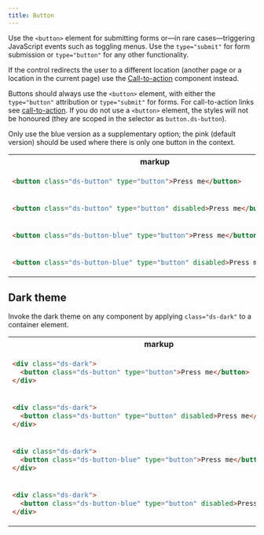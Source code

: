 ```yaml
---
title: Button
---
```


Use the `<button>` element for submitting forms or—in rare cases—triggering JavaScript events such as toggling menus. Use the `type="submit"` for form submission or `type="button"` for any other functionality.

If the control redirects the user to a different location (another page or a location in the current page) use the [Call-to-action]({{side.basedir}}/components/call-to-action) component instead.

Buttons should always use the `<button>` element, with either the `type="button"` attribution or `type="submit"` for forms. For call-to-action links see [call-to-action]({{side.basedir}}/components/call-to-action). If you do not use a `<button>` element, the styles will not be honoured (they are scoped in the selector as `button.ds-button`).

Only use the blue version as a supplementary option; the pink (default version) should be used where there is only one button in the context.

<table class="site-table" style="table-layout: fixed">
  <tr>
    <th>markup</th>
    <th>demo</th>
  </tr>
  <tr>
    <td>

```html
<button class="ds-button" type="button">Press me</button>
```

</td>
<td>
<div class="ds-scope">
  <button class="ds-button" type="button">Press me</button>
</div>
</td>
  </tr>
  <tr>
    <td>

```html
<button class="ds-button" type="button" disabled>Press me</button>
```

</td>
<td>
<div class="ds-scope">
  <button class="ds-button" type="button" disabled>Press me</button>
</div>
</td>
  </tr>
  <tr>
    <td>

```html
<button class="ds-button-blue" type="button">Press me</button>
```

</td>
<td>
<div class="ds-scope">
  <button class="ds-button-blue" type="button">Press me</button>
</div>
</td>
  </tr>
  <tr>
    <td>

```html
<button class="ds-button-blue" type="button" disabled>Press me</button>
```

</td>
<td>
<div class="ds-scope">
  <button class="ds-button-blue" type="button" disabled>Press me</button>
</div>
</td>
  </tr>
</table>

## Dark theme

Invoke the dark theme on any component by applying `class="ds-dark"` to a container element.

<table class="site-table" style="table-layout: fixed">
  <tr>
    <th>markup</th>
    <th>demo</th>
  </tr>
  <tr>
    <td>

```html
<div class="ds-dark">
  <button class="ds-button" type="button">Press me</button>
</div>
```

</td>
<td class="ds-scope">
<div class="ds-dark" style="padding: 1rem">
  <button class="ds-button" type="button">Press me</button>
</div>
</td>
  </tr>
  <tr>
    <td>

```html
<div class="ds-dark">
  <button class="ds-button" type="button" disabled>Press me</button>
</div>
```

</td>
<td class="ds-scope">
<div class="ds-dark" style="padding: 1rem">
  <button class="ds-button" type="button" disabled>Press me</button>
</div>
</td>
  </tr>
  <tr>
    <td>

```html
<div class="ds-dark">
  <button class="ds-button-blue" type="button">Press me</button>
</div>
```

</td>
<td class="ds-scope">
<div class="ds-dark" style="padding: 1rem">
  <button class="ds-button-blue" type="button">Press me</button>
</div>
</td>
  </tr>
  <tr>
    <td>

```html
<div class="ds-dark">
  <button class="ds-button-blue" type="button" disabled>Press me</button>
</div>
```

</td>
<td class="ds-scope">
<div class="ds-dark" style="padding: 1rem">
  <button class="ds-button-blue" type="button" disabled>Press me</button>
</div>
</td>
  </tr>
</table>